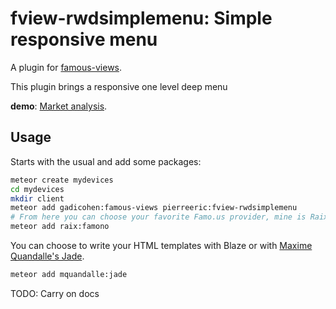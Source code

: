 # fview-rwdsimplemenu: Simple responsive menu
A plugin for [famous-views](http://famous-views.meteor.com).

This plugin brings a responsive one level deep menu

**demo**: [Market analysis](http://marketanalysis.meteor.com/).

## Usage
Starts with the usual and add some packages:
```bash
meteor create mydevices
cd mydevices
mkdir client
meteor add gadicohen:famous-views pierreeric:fview-rwdsimplemenu
# From here you can choose your favorite Famo.us provider, mine is Raix's one.
meteor add raix:famono
```

You can choose to write your HTML templates with Blaze or
with [Maxime Quandalle's Jade](https://github.com/mquandalle/meteor-jade).
```bash
meteor add mquandalle:jade
```

TODO: Carry on docs
